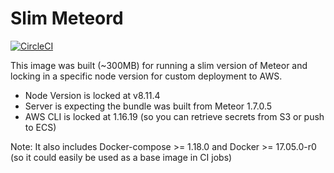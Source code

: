 # Slim Meteord
[![CircleCI](https://circleci.com/gh/Coygo-public/node-aws-docker-compose-image.svg?style=svg)](https://circleci.com/gh/Coygo-public/node-aws-docker-compose-image)

This image was built (~300MB) for running a slim version of Meteor and locking in a specific node version for custom deployment to AWS. 

* Node Version is locked at v8.11.4
* Server is expecting the bundle was built from Meteor 1.7.0.5
* AWS CLI is locked at 1.16.19 (so you can retrieve secrets from S3 or push to ECS)

Note: It also includes Docker-compose >= 1.18.0 and Docker >= 17.05.0-r0 (so it could easily be used as a base image in CI jobs)
